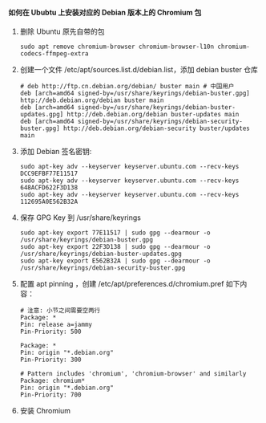 #### 如何在 Ububtu 上安装对应的 Debian 版本上的 Chromium 包

  1. 删除 Ubuntu 原先自带的包
      ```shell
      sudo apt remove chromium-browser chromium-browser-l10n chromium-codecs-ffmpeg-extra
      ```
  2. 创建一个文件 /etc/apt/sources.list.d/debian.list，添加 debian buster 仓库
      ``` 
      # deb http://ftp.cn.debian.org/debian/ buster main # 中国用户
      deb [arch=amd64 signed-by=/usr/share/keyrings/debian-buster.gpg] http://deb.debian.org/debian buster main
      deb [arch=amd64 signed-by=/usr/share/keyrings/debian-buster-updates.gpg] http://deb.debian.org/debian buster-updates main
      deb [arch=amd64 signed-by=/usr/share/keyrings/debian-security-buster.gpg] http://deb.debian.org/debian-security buster/updates main
      ```
  3. 添加 Debian 签名密钥:
      ```shell
      sudo apt-key adv --keyserver keyserver.ubuntu.com --recv-keys DCC9EFBF77E11517
      sudo apt-key adv --keyserver keyserver.ubuntu.com --recv-keys 648ACFD622F3D138
      sudo apt-key adv --keyserver keyserver.ubuntu.com --recv-keys 112695A0E562B32A  
      ```
  4. 保存 GPG Key 到 /usr/share/keyrings
      ```shell
      sudo apt-key export 77E11517 | sudo gpg --dearmour -o /usr/share/keyrings/debian-buster.gpg
      sudo apt-key export 22F3D138 | sudo gpg --dearmour -o /usr/share/keyrings/debian-buster-updates.gpg
      sudo apt-key export E562B32A | sudo gpg --dearmour -o /usr/share/keyrings/debian-security-buster.gpg  
      ```
  5. 配置 apt pinning ，创建 /etc/apt/preferences.d/chromium.pref 如下内容：
      ```
      # 注意: 小节之间需要空两行
      Package: *
      Pin: release a=jammy
      Pin-Priority: 500

      Package: *
      Pin: origin "*.debian.org"
      Pin-Priority: 300

      # Pattern includes 'chromium', 'chromium-browser' and similarly
      Package: chromium*
      Pin: origin "*.debian.org"
      Pin-Priority: 700 
      ```
  6. 安装 Chromium

